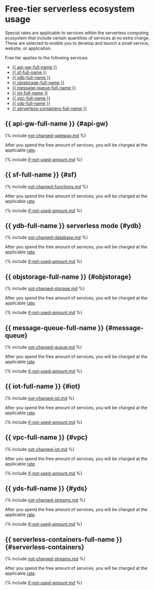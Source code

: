 # Free-tier serverless ecosystem usage

Special rates are applicable to services within the serverless computing ecosystem that include certain quantities of services at no extra charge. These are selected to enable you to develop and launch a small service, website, or application.


Free tier applies to the following services:
* [{{ api-gw-full-name }}](#api-gw)
* [{{ sf-full-name }}](#sf)
* [{{ ydb-full-name }}](#ydb)
* [{{ objstorage-full-name }}](#objstorage)
* [{{ message-queue-full-name }}](#message-queue)
* [{{ iot-full-name }}](#iot)
* [{{ vpc-full-name }}](#vpc)
* [{{ yds-full-name }}](#yds)
* [{{ serverless-containers-full-name }}](#serverless-containers)

## {{ api-gw-full-name }} {#api-gw}

{% include [not-charged-gateway.md](../../_includes/pricing/price-formula/not-charged-gateway.md) %}

After you spend the free amount of services, you will be charged at the applicable [rate](../../api-gateway/pricing.md).

{% include [if-not-used-amount.md](../../_includes/pricing/price-formula/if-not-used-amount.md) %}

## {{ sf-full-name }} {#sf}

{% include [not-charged-functions.md](../../_includes/pricing/price-formula/not-charged-functions.md) %}

After you spend the free amount of services, you will be charged at the applicable [rate](../../functions/pricing.md).

{% include [if-not-used-amount.md](../../_includes/pricing/price-formula/if-not-used-amount.md) %}

## {{ ydb-full-name }} serverless mode {#ydb}

{% include [not-charged-database.md](../../_includes/pricing/price-formula/not-charged-database.md) %}

After you spend the free amount of services, you will be charged at the applicable [rate](../../ydb/pricing/serverless.md).

{% include [if-not-used-amount.md](../../_includes/pricing/price-formula/if-not-used-amount.md) %}

## {{ objstorage-full-name }} {#objstorage}

{% include [not-charged-storage.md](../../_includes/pricing/price-formula/not-charged-storage.md) %}

After you spend the free amount of services, you will be charged at the applicable [rate](../../storage/pricing.md).

{% include [if-not-used-amount.md](../../_includes/pricing/price-formula/if-not-used-amount.md) %}

## {{ message-queue-full-name }} {#message-queue}

{% include [not-charged-queue.md](../../_includes/pricing/price-formula/not-charged-queue.md) %}

After you spend the free amount of services, you will be charged at the applicable [rate](../../message-queue/pricing.md).

{% include [if-not-used-amount.md](../../_includes/pricing/price-formula/if-not-used-amount.md) %}

## {{ iot-full-name }} {#iot}

{% include [not-charged-iot.md](../../_includes/pricing/price-formula/not-charged-iot.md) %}

After you spend the free amount of services, you will be charged at the applicable [rate](../../iot-core/pricing.md).

{% include [if-not-used-amount.md](../../_includes/pricing/price-formula/if-not-used-amount.md) %}

## {{ vpc-full-name }} {#vpc}

{% include [not-charged-iot.md](../../_includes/pricing/price-formula/not-charged-vpc.md) %}

After you spend the free amount of services, you will be charged at the applicable [rate](../../vpc/pricing.md).

{% include [if-not-used-amount.md](../../_includes/pricing/price-formula/if-not-used-amount.md) %}

## {{ yds-full-name }} {#yds}

{% include [not-charged-streams.md](../../_includes/pricing/price-formula/not-charged-streams.md) %}

After you spend the free amount of services, you will be charged at the applicable [rate](../../data-streams/pricing.md).

{% include [if-not-used-amount.md](../../_includes/pricing/price-formula/if-not-used-amount.md) %}

## {{ serverless-containers-full-name }} {#serverless-containers}

{% include [not-charged-streams.md](../../_includes/pricing/price-formula/not-charged-serverless-containers.md) %}

After you spend the free amount of services, you will be charged at the applicable [rate](../../serverless-containers/pricing.md).

{% include [if-not-used-amount.md](../../_includes/pricing/price-formula/if-not-used-amount.md) %}
